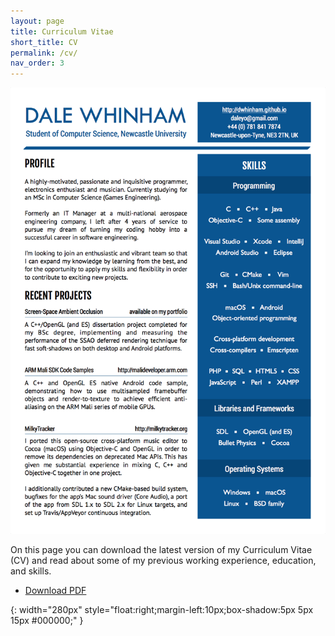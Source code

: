 ```yaml
---
layout: page
title: Curriculum Vitae
short_title: CV
permalink: /cv/
nav_order: 3
---
```



  [![cv_screenshot]][cv_pdf]

On this page you can download the latest version of my Curriculum Vitae (CV) and read about some of my previous working experience, education, and skills.

  * [Download PDF][cv_pdf]


[cv_pdf]: /assets/docs/dale_whinham_cv_2017.pdf
[cv_screenshot]: /assets/images/cv.png "Download my CV"
{: width="280px" style="float:right;margin-left:10px;box-shadow:5px 5px 15px #000000;" }